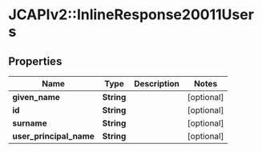 # JCAPIv2::InlineResponse20011Users

## Properties
Name | Type | Description | Notes
------------ | ------------- | ------------- | -------------
**given_name** | **String** |  | [optional] 
**id** | **String** |  | [optional] 
**surname** | **String** |  | [optional] 
**user_principal_name** | **String** |  | [optional] 

